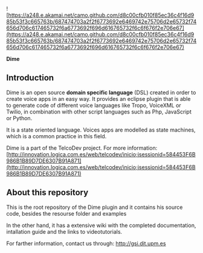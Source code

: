 ![https://a248.e.akamai.net/camo.github.com/d8c00cfb010f85ec36c4f16d985b53f3c665763b/687474703a2f2f6773692e6469742e75706d2e65732f74656d706c617465732f6a6773692f696d616765732f6c6f676f2e706e67](https://a248.e.akamai.net/camo.github.com/d8c00cfb010f85ec36c4f16d985b53f3c665763b/687474703a2f2f6773692e6469742e75706d2e65732f74656d706c617465732f6a6773692f696d616765732f6c6f676f2e706e67)

**Dime**

## Introduction

Dime is an open source **domain specific language** (DSL) created in order to create voice apps in an easy way. It provides an eclipse plugin that is able to generate code of different voice languages like Tropo, VoiceXML or Twilio, in combination with other script languages such as Php, JavaScript or Python.

It is a state oriented language. Voices apps are modelled as state machines, which is a common practice in this field.

Dime is a part of the TelcoDev project. For more information: [http://innovation.logica.com.es/web/telcodev/inicio;jsessionid=584453F6B986B1B89D7DE6307B91A871](http://innovation.logica.com.es/web/telcodev/inicio;jsessionid=584453F6B986B1B89D7DE6307B91A871)

## About this repository

This is the root repository of the Dime plugin and it contains his source code, besides the resourse folder and examples 

In the other hand, it has a extensive wiki with the completed documentation, intallation guide and the links to videotutorials.



For farther information, contact us through: http://gsi.dit.upm.es